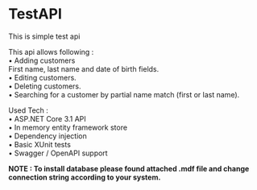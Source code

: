 # TestAPI

This is simple test api

This api allows following : </br>
• Adding customers </br>
     First name, last name and date of birth fields. </br>
• Editing customers. </br>
• Deleting customers. </br>
• Searching for a customer by partial name match (first or last name). </br>

Used Tech : </br>
• ASP.NET Core 3.1 API </br>
• In memory entity framework store </br>
• Dependency injection </br>
• Basic XUnit tests </br>
• Swagger / OpenAPI support </br>

<b>NOTE : To install database please found attached .mdf file and change connection string according to your system.</b>
